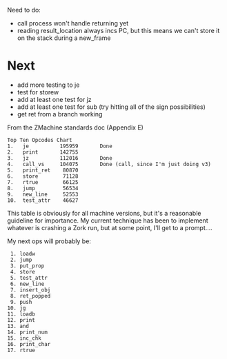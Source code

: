 Need to do:
  - call process won't handle returning yet
  - reading result_location always incs PC, but this means we can't store it on the stack during a new_frame
  

# Next
* add more testing to je
* test for storew
* add at least one test for jz
* add at least one test for sub (try hitting all of the sign possibilities)
* get ret from a branch working


From the ZMachine standards doc (Appendix E)

    Top Ten Opcodes Chart         
    1.   je          195959       Done
    2.   print       142755       
    3.   jz          112016       Done
    4.   call_vs     104075       Done (call, since I'm just doing v3)
    5.   print_ret    80870       
    6.   store        71128       
    7.   rtrue        66125       
    8.   jump         56534       
    9.   new_line     52553       
    10.  test_attr    46627       

This table is obviously for all machine versions, but it's a reasonable guideline for importance. My current technique has been to implement whatever is crashing a Zork run, but at some point, I'll get to a prompt....

My next ops will probably be:

     1. loadw
     2. jump
     3. put_prop
     4. store
     5. test_attr
     6. new_line
     7. insert_obj
     8. ret_popped
     9. push
    10. jg
    11. loadb
    12. print
    13. and
    14. print_num
    15. inc_chk
    16. print_char
    17. rtrue


